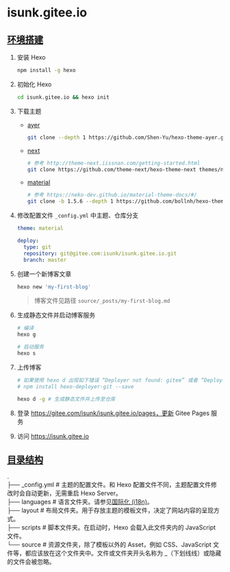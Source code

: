 # isunk.gitee.io

## [环境搭建](https://www.diandian100.cn/58462.html)

1. 安装 Hexo
    ```bash
    npm install -g hexo
    ```

2. 初始化 Hexo
    ```bash
    cd isunk.gitee.io && hexo init
    ```

3. 下载主题
    - [ayer](https://github.com/shen-yu/hexo-theme-ayer)
        ```bash
        git clone --depth 1 https://github.com/Shen-Yu/hexo-theme-ayer.git themes/ayer
        ```
    - [next](https://github.com/theme-next/hexo-theme-next)
        ```bash
        # 参考 http://theme-next.iissnan.com/getting-started.html
        git clone https://github.com/theme-next/hexo-theme-next themes/next
        ```
    - [material](https://github.com/iblh/hexo-theme-material)
        ```bash
        # 参考 https://neko-dev.github.io/material-theme-docs/#/
        git clone -b 1.5.6 --depth 1 https://github.com/bollnh/hexo-theme-material.git themes/material
        ```

4. 修改配置文件 `_config.yml` 中主题、仓库分支
    ```yaml
    theme: material

    deploy:
      type: git
      repository: git@gitee.com:isunk/isunk.gitee.io.git
      branch: master
    ```

5. 创建一个新博客文章
    ```bash
    hexo new 'my-first-blog'
    ```
    > 博客文件见路径 `source/_posts/my-first-blog.md`

6. 生成静态文件并启动博客服务
    ```bash
    # 编译
    hexo g

    # 启动服务
    hexo s
    ```

7. 上传博客
    ```bash
    # 如果使用 hexo d 出现如下错误 “Deployer not found: gitee” 或者 “Deployer not found: git”，需安装插件如下
    # npm install hexo-deployer-git --save

    hexo d -g # 生成静态文件并上传至仓库
    ```

8. 登录 https://gitee.com/isunk/isunk.gitee.io/pages，更新 Gitee Pages 服务

9. 访问 https://isunk.gitee.io

## [目录结构](https://hexo.io/zh-cn/docs/themes.html)

.  
├── _config.yml # 主题的配置文件。和 Hexo 配置文件不同，主题配置文件修改时会自动更新，无需重启 Hexo Server。  
├── languages # 语言文件夹。请参见[国际化 (i18n)](https://hexo.io/zh-cn/docs/internationalization)。  
├── layout # 布局文件夹。用于存放主题的模板文件，决定了网站内容的呈现方式。  
├── scripts # 脚本文件夹。在启动时，Hexo 会载入此文件夹内的 JavaScript 文件。  
└── source # 资源文件夹，除了模板以外的 Asset，例如 CSS、JavaScript 文件等，都应该放在这个文件夹中。文件或文件夹开头名称为 _（下划线线）或隐藏的文件会被忽略。
